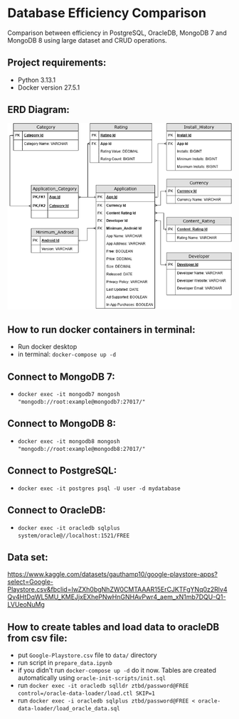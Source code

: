 # Database Efficiency Comparison
Comparison between efficiency in PostgreSQL, OracleDB, MongoDB 7 and MongoDB 8 using large dataset and CRUD operations.

## Project requirements:
- Python 3.13.1
- Docker version 27.5.1

## ERD Diagram:
![Alt text](ERD.png)

## How to run docker containers in terminal:
- Run docker desktop
- in terminal: ```docker-compose up -d```

## Connect to MongoDB 7:
- ```docker exec -it mongodb7 mongosh "mongodb://root:example@mongodb7:27017/"```


## Connect to MongoDB 8:
- ```docker exec -it mongodb8 mongosh "mongodb://root:example@mongodb8:27017/"```


## Connect to PostgreSQL:
- ```docker exec -it postgres psql -U user -d mydatabase```

## Connect to OracleDB:
- ```docker exec -it oracledb sqlplus system/oracle@//localhost:1521/FREE```

## Data set:
https://www.kaggle.com/datasets/gauthamp10/google-playstore-apps?select=Google-Playstore.csv&fbclid=IwZXh0bgNhZW0CMTAAAR15ErCJKTFgYNq0z2Rlv4Qv4HtDqWL5MU_KMEJjxEXhePNwHnGNHAvPwr4_aem_xN1mb7DQU-Q1-LVUeoNuMg


## How to create tables and load data to oracleDB from csv file:
- put ```Google-Playstore.csv``` file to ```data/``` directory
- run script in ```prepare_data.ipynb```
- if you didn't run ```docker-compose up -d``` do it now. Tables are created automatically using  ```oracle-init-scripts/init.sql```
- run ```docker exec -it oracledb sqlldr ztbd/password@FREE control=/oracle-data-loader/load.ctl SKIP=1```
- run ```docker exec -i oracledb sqlplus ztbd/password@FREE < oracle-data-loader/load_oracle_data.sql```